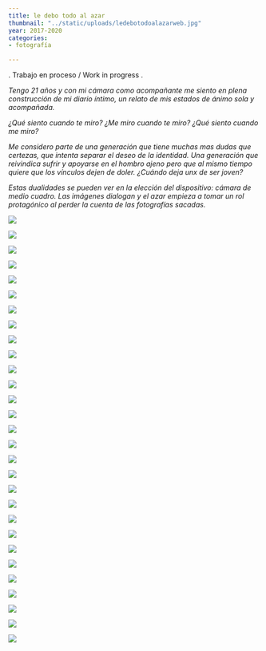 ```yaml
---
title: le debo todo al azar
thumbnail: "../static/uploads/ledebotodoalazarweb.jpg"
year: 2017-2020
categories:
- fotografía

---
```

. Trabajo en proceso / Work in progress . 

_Tengo 21 años y con mi cámara como acompañante me siento en plena construcción de mi diario íntimo, un relato de mis estados de ánimo sola y acompañada._

_¿Qué siento cuando te miro? ¿Me miro cuando te miro? ¿Qué siento cuando me miro?_

_Me considero parte de una generación que tiene muchas mas dudas que certezas, que intenta separar el deseo de la identidad. Una generación que reivindica sufrir y apoyarse en el hombro ajeno pero que al mismo tiempo quiere que los vínculos dejen de doler.  ¿Cuándo deja unx de ser joven?_

_Estas dualidades se pueden ver en la elección del dispositivo: cámara de medio cuadro. Las imágenes dialogan y el azar empieza a tomar un rol protagónico al perder la cuenta de las fotografías sacadas._ 

![](../static/uploads/foto_2.png)

![](../static/uploads/foto_3.png)

![](../static/uploads/foto_4.png)

![](../static/uploads/foto_4a.jpg)

![](../static/uploads/foto_5.jpg)

![](../static/uploads/foto_6.png)

![](../static/uploads/foto_7.jpg)

![](../static/uploads/foto_8.jpg)

![](../static/uploads/foto_9.png)

![](../static/uploads/foto_10.jpg)

![](../static/uploads/foto_11.png)

![](../static/uploads/foto_12.jpg)

![](../static/uploads/foto_13.png)

![](../static/uploads/foto_14.jpg)

![](../static/uploads/foto_15.png)

![](../static/uploads/foto_16.png)

![](../static/uploads/foto_17.jpg)

![](../static/uploads/foto_17a.jpg)

![](../static/uploads/foto_18.png)

![](../static/uploads/foto_21.png)

![](../static/uploads/foto_22.jpg)

![](../static/uploads/foto_24.png)

![](../static/uploads/foto_25.jpg)

![](../static/uploads/foto_26.jpg)

![](../static/uploads/foto_27.png)

![](../static/uploads/foto_28.png)

![](../static/uploads/foto_29.png)

![](../static/uploads/foto_31.jpg)

![](../static/uploads/foto_33.png)